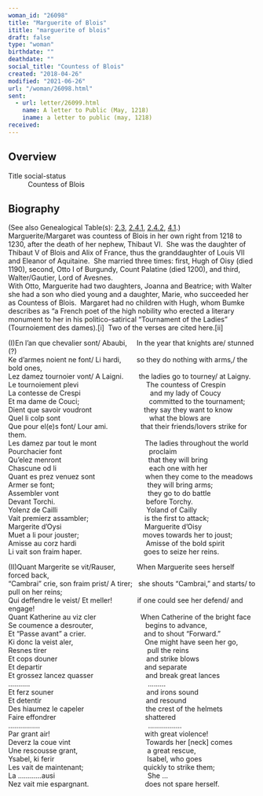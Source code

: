 ```yaml
---
woman_id: "26098"
title: "Marguerite of Blois"
ititle: "marguerite of blois"
draft: false
type: "woman"
birthdate: ""
deathdate: ""
social_title: "Countess of Blois"
created: "2018-04-26"
modified: "2021-06-26"
url: "/woman/26098.html"
sent:
  - url: letter/26099.html
    name: A letter to Public (May, 1218)
    iname: a letter to public (may, 1218)
received:
---
```

<h2 class="mt-4">Overview</h2><dt>Title social-status</dt><dd>Countess of Blois</dd><h2 class="mt-4">Biography</h2><p>(See also Genealogical Table(s): <a href="https://epistolae.ctl.columbia.edu/content/genealogy-thibaut#n26098">2.3</a>, <a href="https://epistolae.ctl.columbia.edu/content/genealogy-henryfrance#n26098">2.4.1</a>, <a href="https://epistolae.ctl.columbia.edu/content/genealogy-flanders#n26098">2.4.2</a>, <a href="https://epistolae.ctl.columbia.edu/content/genealogy-adelaide#n26098">4.1</a>.)<br>
<span>Marguerite/Margaret was countess of Blois in her own right from 1218 to 1230, after the death of her nephew, Thibaut VI. &nbsp;She was the daughter of Thibaut V of Blois and Alix of France, thus the granddaughter of Louis VII and Eleanor of Aquitaine. &nbsp;She married three times: first, Hugh of Oisy (died 1190), second, Otto I of Burgundy, Count Palatine (died 1200), and third, Walter/Gautier, Lord of Avesnes.<br></span><span style="background-color: transparent;">With Otto, Marguerite had two daughters, Joanna and Beatrice; with Walter she had a son who died young and a daughter, Marie, who succeeded her as Countess of Blois. &nbsp;Margaret had no children with Hugh, whom Bumke describes as “a French poet of the high nobility who erected a literary monument to her in his politico-satirical “Tournament of the Ladies” (Tournoiement des dames).[i] &nbsp;Two of the verses are cited here.[ii]</span></p><p><span style="background-color: transparent;">(I)En l’an que chevalier sont/ Abaubi, </span><span style="background-color: transparent;">&nbsp;&nbsp;&nbsp; </span><span style="background-color: transparent;">In the year that knights are/ stunned (?)<br></span>Ke d’armes noient ne font/ Li hardi, &nbsp;&nbsp;&nbsp;&nbsp;&nbsp;&nbsp; so they do nothing with arms,/ the bold ones,<br>Lez damez tournoier vont/ A Laigni. &nbsp;&nbsp;&nbsp;&nbsp;&nbsp;&nbsp; the ladies go to tourney/ at Laigny.<br>Le tournoiement plevi &nbsp;&nbsp;&nbsp;&nbsp;&nbsp;&nbsp;&nbsp;&nbsp;&nbsp;&nbsp;&nbsp;&nbsp;&nbsp;&nbsp;&nbsp;&nbsp;&nbsp;&nbsp;&nbsp;&nbsp;&nbsp;&nbsp;&nbsp;&nbsp;&nbsp;&nbsp;&nbsp;&nbsp;&nbsp;&nbsp;&nbsp;&nbsp;&nbsp; The countess of Crespin<br>La contesse de Crespi &nbsp;&nbsp;&nbsp;&nbsp;&nbsp;&nbsp;&nbsp;&nbsp;&nbsp;&nbsp;&nbsp;&nbsp;&nbsp;&nbsp;&nbsp;&nbsp;&nbsp;&nbsp;&nbsp;&nbsp;&nbsp;&nbsp;&nbsp;&nbsp;&nbsp;&nbsp;&nbsp;&nbsp;&nbsp;&nbsp;&nbsp;&nbsp;&nbsp;&nbsp; and my lady of Coucy<br>Et ma dame de Couci; &nbsp;&nbsp;&nbsp;&nbsp;&nbsp;&nbsp;&nbsp;&nbsp;&nbsp;&nbsp;&nbsp;&nbsp;&nbsp;&nbsp;&nbsp;&nbsp;&nbsp;&nbsp;&nbsp;&nbsp;&nbsp;&nbsp;&nbsp;&nbsp;&nbsp;&nbsp;&nbsp;&nbsp;&nbsp;&nbsp;&nbsp;&nbsp;&nbsp;&nbsp; committed to the tournament;<br>Dient que savoir voudront &nbsp;&nbsp;&nbsp;&nbsp;&nbsp;&nbsp;&nbsp;&nbsp;&nbsp;&nbsp;&nbsp;&nbsp;&nbsp;&nbsp;&nbsp;&nbsp;&nbsp;&nbsp;&nbsp;&nbsp;&nbsp;&nbsp;&nbsp;&nbsp;&nbsp; they say they want to know<br>Quel li colp sont &nbsp;&nbsp;&nbsp;&nbsp;&nbsp;&nbsp;&nbsp;&nbsp;&nbsp;&nbsp;&nbsp;&nbsp;&nbsp;&nbsp;&nbsp;&nbsp;&nbsp;&nbsp;&nbsp;&nbsp;&nbsp;&nbsp;&nbsp;&nbsp;&nbsp;&nbsp;&nbsp;&nbsp;&nbsp;&nbsp;&nbsp;&nbsp;&nbsp;&nbsp;&nbsp;&nbsp;&nbsp;&nbsp;&nbsp;&nbsp;&nbsp;&nbsp;&nbsp;&nbsp; what the blows are<br>Que pour el(e)s font/ Lour ami. &nbsp;&nbsp;&nbsp;&nbsp;&nbsp;&nbsp;&nbsp;&nbsp;&nbsp;&nbsp;&nbsp;&nbsp;&nbsp;&nbsp;&nbsp; that their friends/lovers strike for them.<br>Les damez par tout le mont &nbsp;&nbsp;&nbsp;&nbsp;&nbsp;&nbsp;&nbsp;&nbsp;&nbsp;&nbsp;&nbsp;&nbsp;&nbsp;&nbsp;&nbsp;&nbsp;&nbsp;&nbsp;&nbsp;&nbsp;&nbsp;&nbsp;&nbsp; The ladies throughout the world<br>Pourchacier font &nbsp;&nbsp;&nbsp;&nbsp;&nbsp;&nbsp;&nbsp;&nbsp;&nbsp;&nbsp;&nbsp;&nbsp;&nbsp;&nbsp;&nbsp;&nbsp;&nbsp;&nbsp;&nbsp;&nbsp;&nbsp;&nbsp;&nbsp;&nbsp;&nbsp;&nbsp;&nbsp;&nbsp;&nbsp;&nbsp;&nbsp;&nbsp;&nbsp;&nbsp;&nbsp;&nbsp;&nbsp;&nbsp;&nbsp;&nbsp;&nbsp;&nbsp;&nbsp; proclaim<br>Qu’elez menront &nbsp;&nbsp;&nbsp;&nbsp;&nbsp;&nbsp;&nbsp;&nbsp;&nbsp;&nbsp;&nbsp;&nbsp;&nbsp;&nbsp;&nbsp;&nbsp;&nbsp;&nbsp;&nbsp;&nbsp;&nbsp;&nbsp;&nbsp;&nbsp;&nbsp;&nbsp;&nbsp;&nbsp;&nbsp;&nbsp;&nbsp;&nbsp;&nbsp;&nbsp;&nbsp;&nbsp;&nbsp;&nbsp;&nbsp;&nbsp;&nbsp;&nbsp;&nbsp; that they will bring<br>Chascune od li &nbsp;&nbsp;&nbsp;&nbsp;&nbsp;&nbsp;&nbsp;&nbsp;&nbsp;&nbsp;&nbsp;&nbsp;&nbsp;&nbsp;&nbsp;&nbsp;&nbsp;&nbsp;&nbsp;&nbsp;&nbsp;&nbsp;&nbsp;&nbsp;&nbsp;&nbsp;&nbsp;&nbsp;&nbsp;&nbsp;&nbsp;&nbsp;&nbsp;&nbsp;&nbsp;&nbsp;&nbsp;&nbsp;&nbsp;&nbsp;&nbsp;&nbsp;&nbsp;&nbsp;&nbsp;&nbsp; each one with her<br>Quant es prez venuez sont &nbsp;&nbsp;&nbsp;&nbsp;&nbsp;&nbsp;&nbsp;&nbsp;&nbsp;&nbsp;&nbsp;&nbsp;&nbsp;&nbsp;&nbsp;&nbsp;&nbsp;&nbsp;&nbsp;&nbsp;&nbsp;&nbsp;&nbsp;&nbsp; when they come to the meadows<br>Armer se font; &nbsp;&nbsp;&nbsp;&nbsp;&nbsp;&nbsp;&nbsp;&nbsp;&nbsp;&nbsp;&nbsp;&nbsp;&nbsp;&nbsp;&nbsp;&nbsp;&nbsp;&nbsp;&nbsp;&nbsp;&nbsp;&nbsp;&nbsp;&nbsp;&nbsp;&nbsp;&nbsp;&nbsp;&nbsp;&nbsp;&nbsp;&nbsp;&nbsp;&nbsp;&nbsp;&nbsp;&nbsp;&nbsp;&nbsp;&nbsp;&nbsp;&nbsp;&nbsp;&nbsp;&nbsp;&nbsp; they will bring arms;<br>Assembler vont &nbsp;&nbsp;&nbsp;&nbsp;&nbsp;&nbsp;&nbsp;&nbsp;&nbsp;&nbsp;&nbsp;&nbsp;&nbsp;&nbsp;&nbsp;&nbsp;&nbsp;&nbsp;&nbsp;&nbsp;&nbsp;&nbsp;&nbsp;&nbsp;&nbsp;&nbsp;&nbsp;&nbsp;&nbsp;&nbsp;&nbsp;&nbsp;&nbsp;&nbsp;&nbsp;&nbsp;&nbsp;&nbsp;&nbsp;&nbsp;&nbsp;&nbsp;&nbsp;&nbsp; they go to do battle<br>Devant Torchi. &nbsp;&nbsp;&nbsp;&nbsp;&nbsp;&nbsp;&nbsp;&nbsp;&nbsp;&nbsp;&nbsp;&nbsp;&nbsp;&nbsp;&nbsp;&nbsp;&nbsp;&nbsp;&nbsp;&nbsp;&nbsp;&nbsp;&nbsp;&nbsp;&nbsp;&nbsp;&nbsp;&nbsp;&nbsp;&nbsp;&nbsp;&nbsp;&nbsp;&nbsp;&nbsp;&nbsp;&nbsp;&nbsp;&nbsp;&nbsp;&nbsp;&nbsp;&nbsp;&nbsp;&nbsp; before Torchy.<br>Yolenz de Cailli &nbsp;&nbsp;&nbsp;&nbsp;&nbsp;&nbsp;&nbsp;&nbsp;&nbsp;&nbsp;&nbsp;&nbsp;&nbsp;&nbsp;&nbsp;&nbsp;&nbsp;&nbsp;&nbsp;&nbsp;&nbsp;&nbsp;&nbsp;&nbsp;&nbsp;&nbsp;&nbsp;&nbsp;&nbsp;&nbsp;&nbsp;&nbsp;&nbsp;&nbsp;&nbsp;&nbsp;&nbsp;&nbsp;&nbsp;&nbsp;&nbsp;&nbsp;&nbsp;&nbsp; Yoland of Cailly<br>Vait premierz assambler; &nbsp;&nbsp;&nbsp;&nbsp;&nbsp;&nbsp;&nbsp;&nbsp;&nbsp;&nbsp;&nbsp;&nbsp;&nbsp;&nbsp;&nbsp;&nbsp;&nbsp;&nbsp;&nbsp;&nbsp;&nbsp;&nbsp;&nbsp;&nbsp;&nbsp;&nbsp;&nbsp; is the first to attack;<br>Margerite d’Oysi &nbsp;&nbsp;&nbsp;&nbsp;&nbsp;&nbsp;&nbsp;&nbsp;&nbsp;&nbsp;&nbsp;&nbsp;&nbsp;&nbsp;&nbsp;&nbsp;&nbsp;&nbsp;&nbsp;&nbsp;&nbsp;&nbsp;&nbsp;&nbsp;&nbsp;&nbsp;&nbsp;&nbsp;&nbsp;&nbsp;&nbsp;&nbsp;&nbsp;&nbsp;&nbsp;&nbsp;&nbsp;&nbsp;&nbsp;&nbsp;&nbsp; Marguerite d’Oisy<br>Muet a li pour jouster; &nbsp;&nbsp;&nbsp;&nbsp;&nbsp;&nbsp;&nbsp;&nbsp;&nbsp;&nbsp;&nbsp;&nbsp;&nbsp;&nbsp;&nbsp;&nbsp;&nbsp;&nbsp;&nbsp;&nbsp;&nbsp;&nbsp;&nbsp;&nbsp;&nbsp;&nbsp;&nbsp;&nbsp;&nbsp;&nbsp;&nbsp; moves towards her to joust;<br>Amisse au corz hardi &nbsp;&nbsp;&nbsp;&nbsp;&nbsp;&nbsp;&nbsp;&nbsp;&nbsp;&nbsp;&nbsp;&nbsp;&nbsp;&nbsp;&nbsp;&nbsp;&nbsp;&nbsp;&nbsp;&nbsp;&nbsp;&nbsp;&nbsp;&nbsp;&nbsp;&nbsp;&nbsp;&nbsp;&nbsp;&nbsp;&nbsp;&nbsp;&nbsp;&nbsp; Amisse of the bold spirit<br>Li vait&nbsp;son fraim haper. &nbsp;&nbsp;&nbsp;&nbsp;&nbsp;&nbsp;&nbsp;&nbsp;&nbsp;&nbsp;&nbsp;&nbsp;&nbsp;&nbsp;&nbsp;&nbsp;&nbsp;&nbsp;&nbsp;&nbsp;&nbsp;&nbsp;&nbsp;&nbsp;&nbsp;&nbsp;&nbsp;&nbsp;&nbsp;&nbsp; goes to seize her reins.</p><p><span style="background-color: transparent;">(II)Quant Margerite se vit/Rauser, &nbsp;&nbsp;&nbsp;&nbsp;&nbsp;&nbsp;</span><span style="background-color: transparent;">&nbsp;&nbsp;&nbsp; </span><span style="background-color: transparent;">When Marguerite sees herself forced back,<br></span>“Cambrai” crie, son fraim prist/ A tirer; &nbsp;&nbsp;she shouts “Cambrai,” and starts/ to pull on her reins;<br>Qui deffendre le veist/ Et meller! &nbsp;&nbsp;&nbsp;&nbsp;&nbsp;&nbsp;&nbsp;&nbsp;&nbsp;&nbsp;&nbsp; if one could see her defend/ and engage!<br>Quant Katherine au viz cler &nbsp;&nbsp;&nbsp;&nbsp;&nbsp;&nbsp;&nbsp;&nbsp;&nbsp;&nbsp;&nbsp;&nbsp;&nbsp;&nbsp;&nbsp;&nbsp;&nbsp;&nbsp;&nbsp;&nbsp;&nbsp; When Catherine of the bright face&nbsp;<br>Se coumence a desrouter, &nbsp;&nbsp;&nbsp;&nbsp;&nbsp;&nbsp;&nbsp;&nbsp;&nbsp;&nbsp;&nbsp;&nbsp;&nbsp;&nbsp;&nbsp;&nbsp;&nbsp;&nbsp;&nbsp;&nbsp;&nbsp;&nbsp;&nbsp;&nbsp;&nbsp; begins to advance,&nbsp; &nbsp;&nbsp;<br>Et “Passe avant” a crier. &nbsp;&nbsp;&nbsp;&nbsp;&nbsp;&nbsp;&nbsp;&nbsp;&nbsp;&nbsp;&nbsp;&nbsp;&nbsp;&nbsp;&nbsp;&nbsp;&nbsp;&nbsp;&nbsp;&nbsp;&nbsp;&nbsp;&nbsp;&nbsp;&nbsp;&nbsp;&nbsp;&nbsp; and to shout “Forward.”<br>Ki donc la veist aler, &nbsp;&nbsp;&nbsp;&nbsp;&nbsp;&nbsp;&nbsp;&nbsp;&nbsp;&nbsp;&nbsp;&nbsp;&nbsp;&nbsp;&nbsp;&nbsp;&nbsp;&nbsp;&nbsp;&nbsp;&nbsp;&nbsp;&nbsp;&nbsp;&nbsp;&nbsp;&nbsp;&nbsp;&nbsp;&nbsp;&nbsp;&nbsp;&nbsp;&nbsp;&nbsp; One might have seen her go,<br>Resnes tirer &nbsp;&nbsp;&nbsp;&nbsp;&nbsp;&nbsp;&nbsp;&nbsp;&nbsp;&nbsp;&nbsp;&nbsp;&nbsp;&nbsp;&nbsp;&nbsp;&nbsp;&nbsp;&nbsp;&nbsp;&nbsp;&nbsp;&nbsp;&nbsp;&nbsp;&nbsp;&nbsp;&nbsp;&nbsp;&nbsp;&nbsp;&nbsp;&nbsp;&nbsp;&nbsp;&nbsp;&nbsp;&nbsp;&nbsp;&nbsp;&nbsp;&nbsp;&nbsp;&nbsp;&nbsp;&nbsp;&nbsp;&nbsp;&nbsp;&nbsp; pull the reins<br>Et cops douner &nbsp;&nbsp;&nbsp;&nbsp;&nbsp;&nbsp;&nbsp;&nbsp;&nbsp;&nbsp;&nbsp;&nbsp;&nbsp;&nbsp;&nbsp;&nbsp;&nbsp;&nbsp;&nbsp;&nbsp;&nbsp;&nbsp;&nbsp;&nbsp;&nbsp;&nbsp;&nbsp;&nbsp;&nbsp;&nbsp;&nbsp;&nbsp;&nbsp;&nbsp;&nbsp;&nbsp;&nbsp;&nbsp;&nbsp;&nbsp;&nbsp;&nbsp;&nbsp;&nbsp; and strike blows<br>Et departir &nbsp;&nbsp;&nbsp;&nbsp;&nbsp;&nbsp;&nbsp;&nbsp;&nbsp;&nbsp;&nbsp;&nbsp;&nbsp;&nbsp;&nbsp;&nbsp;&nbsp;&nbsp;&nbsp;&nbsp;&nbsp;&nbsp;&nbsp;&nbsp;&nbsp;&nbsp;&nbsp;&nbsp;&nbsp;&nbsp;&nbsp;&nbsp;&nbsp;&nbsp;&nbsp;&nbsp;&nbsp;&nbsp;&nbsp;&nbsp;&nbsp;&nbsp;&nbsp;&nbsp;&nbsp;&nbsp;&nbsp;&nbsp;&nbsp;&nbsp;&nbsp; and separate<br>Et grossez lancez quasser &nbsp;&nbsp;&nbsp;&nbsp;&nbsp;&nbsp;&nbsp;&nbsp;&nbsp;&nbsp;&nbsp;&nbsp;&nbsp;&nbsp;&nbsp;&nbsp;&nbsp;&nbsp;&nbsp;&nbsp;&nbsp;&nbsp;&nbsp;&nbsp;&nbsp; and break great lances<br>........... &nbsp;&nbsp;&nbsp;&nbsp;&nbsp;&nbsp;&nbsp;&nbsp;&nbsp;&nbsp;&nbsp;&nbsp;&nbsp;&nbsp;&nbsp;&nbsp;&nbsp;&nbsp;&nbsp;&nbsp;&nbsp;&nbsp;&nbsp;&nbsp;&nbsp;&nbsp;&nbsp;&nbsp;&nbsp;&nbsp;&nbsp;&nbsp;&nbsp;&nbsp;&nbsp;&nbsp;&nbsp;&nbsp;&nbsp;&nbsp;&nbsp;&nbsp;&nbsp;&nbsp;&nbsp;&nbsp;&nbsp;&nbsp;&nbsp;&nbsp;&nbsp;&nbsp;&nbsp;&nbsp;&nbsp;&nbsp;&nbsp;&nbsp;&nbsp; .........<br>Et ferz souner &nbsp;&nbsp;&nbsp;&nbsp;&nbsp;&nbsp;&nbsp;&nbsp;&nbsp;&nbsp;&nbsp;&nbsp;&nbsp;&nbsp;&nbsp;&nbsp;&nbsp;&nbsp;&nbsp;&nbsp;&nbsp;&nbsp;&nbsp;&nbsp;&nbsp;&nbsp;&nbsp;&nbsp;&nbsp;&nbsp;&nbsp;&nbsp;&nbsp;&nbsp;&nbsp;&nbsp;&nbsp;&nbsp;&nbsp;&nbsp;&nbsp;&nbsp;&nbsp;&nbsp;&nbsp;&nbsp; and irons sound<br>Et detentir &nbsp;&nbsp;&nbsp;&nbsp;&nbsp;&nbsp;&nbsp;&nbsp;&nbsp;&nbsp;&nbsp;&nbsp;&nbsp;&nbsp;&nbsp;&nbsp;&nbsp;&nbsp;&nbsp;&nbsp;&nbsp;&nbsp;&nbsp;&nbsp;&nbsp;&nbsp;&nbsp;&nbsp;&nbsp;&nbsp;&nbsp;&nbsp;&nbsp;&nbsp;&nbsp;&nbsp;&nbsp;&nbsp;&nbsp;&nbsp;&nbsp;&nbsp;&nbsp;&nbsp;&nbsp;&nbsp;&nbsp;&nbsp;&nbsp;&nbsp;&nbsp;&nbsp; and resound<br>Des hiaumez le capeler &nbsp;&nbsp;&nbsp;&nbsp;&nbsp;&nbsp;&nbsp;&nbsp;&nbsp;&nbsp;&nbsp;&nbsp;&nbsp;&nbsp;&nbsp;&nbsp;&nbsp;&nbsp;&nbsp;&nbsp;&nbsp;&nbsp;&nbsp;&nbsp;&nbsp;&nbsp;&nbsp;&nbsp;&nbsp;&nbsp; the crest of the helmets&nbsp; &nbsp;&nbsp; &nbsp;<br>Faire effondrer &nbsp;&nbsp;&nbsp;&nbsp;&nbsp;&nbsp;&nbsp;&nbsp;&nbsp;&nbsp;&nbsp;&nbsp;&nbsp;&nbsp;&nbsp;&nbsp;&nbsp;&nbsp;&nbsp;&nbsp;&nbsp;&nbsp;&nbsp;&nbsp;&nbsp;&nbsp;&nbsp;&nbsp;&nbsp;&nbsp;&nbsp;&nbsp;&nbsp;&nbsp;&nbsp;&nbsp;&nbsp;&nbsp;&nbsp;&nbsp;&nbsp;&nbsp;&nbsp;&nbsp; shattered<br>................ &nbsp;&nbsp;&nbsp;&nbsp;&nbsp;&nbsp;&nbsp;&nbsp;&nbsp;&nbsp;&nbsp;&nbsp;&nbsp;&nbsp;&nbsp;&nbsp;&nbsp;&nbsp;&nbsp;&nbsp;&nbsp;&nbsp;&nbsp;&nbsp;&nbsp;&nbsp;&nbsp;&nbsp;&nbsp;&nbsp;&nbsp;&nbsp;&nbsp;&nbsp;&nbsp;&nbsp;&nbsp;&nbsp;&nbsp;&nbsp;&nbsp;&nbsp;&nbsp;&nbsp;&nbsp;&nbsp;&nbsp;&nbsp;&nbsp;&nbsp;&nbsp;&nbsp;&nbsp;&nbsp; .................<br>Par grant air! &nbsp;&nbsp;&nbsp;&nbsp;&nbsp;&nbsp;&nbsp;&nbsp;&nbsp;&nbsp;&nbsp;&nbsp;&nbsp;&nbsp;&nbsp;&nbsp;&nbsp;&nbsp;&nbsp;&nbsp;&nbsp;&nbsp;&nbsp;&nbsp;&nbsp;&nbsp;&nbsp;&nbsp;&nbsp;&nbsp;&nbsp;&nbsp;&nbsp;&nbsp;&nbsp;&nbsp;&nbsp;&nbsp;&nbsp;&nbsp;&nbsp;&nbsp;&nbsp;&nbsp;&nbsp;&nbsp;&nbsp; with great violence!<br>Deverz la coue vint &nbsp;&nbsp;&nbsp;&nbsp;&nbsp;&nbsp;&nbsp;&nbsp;&nbsp;&nbsp;&nbsp;&nbsp;&nbsp;&nbsp;&nbsp;&nbsp;&nbsp;&nbsp;&nbsp;&nbsp;&nbsp;&nbsp;&nbsp;&nbsp;&nbsp;&nbsp;&nbsp;&nbsp;&nbsp;&nbsp;&nbsp;&nbsp;&nbsp;&nbsp;&nbsp;&nbsp;&nbsp; Towards her [neck] comes&nbsp;&nbsp; &nbsp;<br>Une rescousse grant, &nbsp;&nbsp;&nbsp;&nbsp;&nbsp;&nbsp;&nbsp;&nbsp;&nbsp;&nbsp;&nbsp;&nbsp;&nbsp;&nbsp;&nbsp;&nbsp;&nbsp;&nbsp;&nbsp;&nbsp;&nbsp;&nbsp;&nbsp;&nbsp;&nbsp;&nbsp;&nbsp;&nbsp;&nbsp;&nbsp;&nbsp;&nbsp;&nbsp;&nbsp; a great rescue,<br>Ysabel, ki ferir &nbsp;&nbsp;&nbsp;&nbsp;&nbsp;&nbsp;&nbsp;&nbsp;&nbsp;&nbsp;&nbsp;&nbsp;&nbsp;&nbsp;&nbsp;&nbsp;&nbsp;&nbsp;&nbsp;&nbsp;&nbsp;&nbsp;&nbsp;&nbsp;&nbsp;&nbsp;&nbsp;&nbsp;&nbsp;&nbsp;&nbsp;&nbsp;&nbsp;&nbsp;&nbsp;&nbsp;&nbsp;&nbsp;&nbsp;&nbsp;&nbsp;&nbsp;&nbsp;&nbsp;&nbsp;&nbsp; Isabel, who goes&nbsp;&nbsp; &nbsp;<br>Les vait de maintenant; &nbsp;&nbsp;&nbsp;&nbsp;&nbsp;&nbsp;&nbsp;&nbsp;&nbsp;&nbsp;&nbsp;&nbsp;&nbsp;&nbsp;&nbsp;&nbsp;&nbsp;&nbsp;&nbsp;&nbsp;&nbsp;&nbsp;&nbsp;&nbsp;&nbsp;&nbsp;&nbsp;&nbsp;&nbsp; quickly to strike them;<br>La ............ausi &nbsp;&nbsp;&nbsp;&nbsp;&nbsp;&nbsp;&nbsp;&nbsp;&nbsp;&nbsp;&nbsp;&nbsp;&nbsp;&nbsp;&nbsp;&nbsp;&nbsp;&nbsp;&nbsp;&nbsp;&nbsp;&nbsp;&nbsp;&nbsp;&nbsp;&nbsp;&nbsp;&nbsp;&nbsp;&nbsp;&nbsp;&nbsp;&nbsp;&nbsp;&nbsp;&nbsp;&nbsp;&nbsp;&nbsp;&nbsp;&nbsp;&nbsp;&nbsp;&nbsp;&nbsp;&nbsp; She ...<br>Nez vait mie espargnant. &nbsp;&nbsp;&nbsp;&nbsp;&nbsp;&nbsp;&nbsp;&nbsp;&nbsp;&nbsp;&nbsp;&nbsp;&nbsp;&nbsp;&nbsp;&nbsp;&nbsp;&nbsp;&nbsp;&nbsp;&nbsp;&nbsp;&nbsp;&nbsp;&nbsp;&nbsp;&nbsp; does not spare herself.</p>